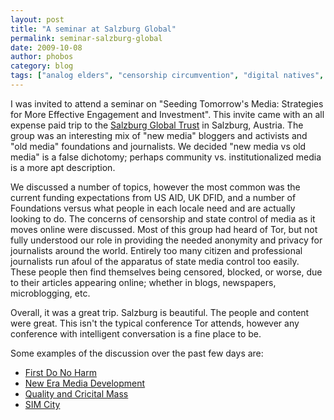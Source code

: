 ```yaml
---
layout: post
title: "A seminar at Salzburg Global"
permalink: seminar-salzburg-global
date: 2009-10-08
author: phobos
category: blog
tags: ["analog elders", "censorship circumvention", "digital natives", "new media", "old media", "salzburg global", "strengthening independent media"]
---
```


I was invited to attend a seminar on "Seeding Tomorrow's Media: Strategies for More Effective Engagement and Investment". This invite came with an all expense paid trip to the [Salzburg Global Trust](http://sim.salzburgglobal.org/) in Salzburg, Austria. The group was an interesting mix of "new media" bloggers and activists and "old media" foundations and journalists. We decided "new media vs old media" is a false dichotomy; perhaps community vs. institutionalized media is a more apt description.

We discussed a number of topics, however the most common was the current funding expectations from US AID, UK DFID, and a number of Foundations versus what people in each locale need and are actually looking to do. The concerns of censorship and state control of media as it moves online were discussed. Most of this group had heard of Tor, but not fully understood our role in providing the needed anonymity and privacy for journalists around the world. Entirely too many citizen and professional journalists run afoul of the apparatus of state media control too easily. These people then find themselves being censored, blocked, or worse, due to their articles appearing online; whether in blogs, newspapers, microblogging, etc.

Overall, it was a great trip. Salzburg is beautiful. The people and content were great. This isn't the typical conference Tor attends, however any conference with intelligent conversation is a fine place to be.

Some examples of the discussion over the past few days are:

- [First Do No Harm](http://sim.salzburgglobal.org/blog/2009/10/02/first-do-no-harm-0)
- [New Era Media Development](http://sim.salzburgglobal.org/blog/2009/10/07/new-era-media-development-part-i)
- [Quality and Cricital Mass](http://sim.salzburgglobal.org/blog/2009/10/07/quality-and-critical-mass)
- [SIM City](http://sim.salzburgglobal.org/blog/2009/10/07/sim-city)

